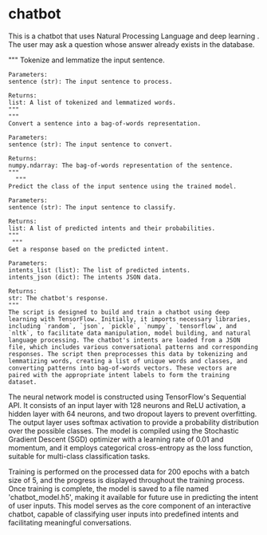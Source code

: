 # chatbot

This is a chatbot that uses Natural Processing Language and deep learning . The user may ask a question whose answer already exists in the database.




 """
    Tokenize and lemmatize the input sentence.

    Parameters:
    sentence (str): The input sentence to process.

    Returns:
    list: A list of tokenized and lemmatized words.
    """
    """
    Convert a sentence into a bag-of-words representation.

    Parameters:
    sentence (str): The input sentence to convert.

    Returns:
    numpy.ndarray: The bag-of-words representation of the sentence.
    """
      """
    Predict the class of the input sentence using the trained model.

    Parameters:
    sentence (str): The input sentence to classify.

    Returns:
    list: A list of predicted intents and their probabilities.
    """
     """
    Get a response based on the predicted intent.

    Parameters:
    intents_list (list): The list of predicted intents.
    intents_json (dict): The intents JSON data.

    Returns:
    str: The chatbot's response.
    """
    The script is designed to build and train a chatbot using deep learning with TensorFlow. Initially, it imports necessary libraries, including `random`, `json`, `pickle`, `numpy`, `tensorflow`, and `nltk`, to facilitate data manipulation, model building, and natural language processing. The chatbot's intents are loaded from a JSON file, which includes various conversational patterns and corresponding responses. The script then preprocesses this data by tokenizing and lemmatizing words, creating a list of unique words and classes, and converting patterns into bag-of-words vectors. These vectors are paired with the appropriate intent labels to form the training dataset.

The neural network model is constructed using TensorFlow's Sequential API. It consists of an input layer with 128 neurons and ReLU activation, a hidden layer with 64 neurons, and two dropout layers to prevent overfitting. The output layer uses softmax activation to provide a probability distribution over the possible classes. The model is compiled using the Stochastic Gradient Descent (SGD) optimizer with a learning rate of 0.01 and momentum, and it employs categorical cross-entropy as the loss function, suitable for multi-class classification tasks.

Training is performed on the processed data for 200 epochs with a batch size of 5, and the progress is displayed throughout the training process. Once training is complete, the model is saved to a file named 'chatbot_model.h5', making it available for future use in predicting the intent of user inputs. This model serves as the core component of an interactive chatbot, capable of classifying user inputs into predefined intents and facilitating meaningful conversations.
